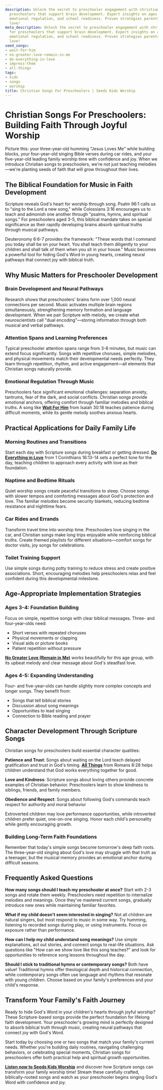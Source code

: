 ```yaml
---
description: Unlock the secret to preschooler engagement with christian songs for
  preschoolers that support brain development. Expert insights on ages 3-5 learning,
  emotional regulation, and school readiness. Proven strategies parents and teachers
  love!
meta_description: Unlock the secret to preschooler engagement with christian songs
  for preschoolers that support brain development. Expert insights on ages 3-5 learning,
  emotional regulation, and school readiness. Proven strategies parents and teachers
  love!
seed_songs:
- wait-for-him
- no-greater-love-remain-in-me
- do-everything-in-love
- impress-them
- all-things
tags:
- kids
- songs
- worship
title: Christian Songs For Preschoolers | Seeds Kids Worship
---
```

# Christian Songs For Preschoolers: Building Faith Through Joyful Worship

Picture this: your three-year-old humming "Jesus Loves Me" while building blocks, your four-year-old singing Bible verses during car rides, and your five-year-old leading family worship time with confidence and joy. When we introduce Christian songs to preschoolers, we're not just teaching melodies—we're planting seeds of faith that will grow throughout their lives.

## The Biblical Foundation for Music in Faith Development

Scripture reveals God's heart for worship through song. Psalm 96:1 calls us to "sing to the Lord a new song," while Colossians 3:16 encourages us to teach and admonish one another through "psalms, hymns, and spiritual songs." For preschoolers aged 3-5, this biblical mandate takes on special significance as their rapidly developing brains absorb spiritual truths through musical pathways.

Deuteronomy 6:6-7 provides the framework: "These words that I command you today shall be on your heart. You shall teach them diligently to your children and shall talk of them when you sit in your house." Music becomes a powerful tool for hiding God's Word in young hearts, creating neural pathways that connect joy with biblical truth.

## Why Music Matters for Preschooler Development

### Brain Development and Neural Pathways

Research shows that preschoolers' brains form over 1,000 neural connections per second. Music activates multiple brain regions simultaneously, strengthening memory formation and language development. When we pair Scripture with melody, we create what neuroscientists call "dual encoding"—storing information through both musical and verbal pathways.

### Attention Spans and Learning Preferences

Typical preschooler attention spans range from 3-8 minutes, but music can extend focus significantly. Songs with repetitive choruses, simple melodies, and physical movements match their developmental needs perfectly. They learn through repetition, rhythm, and active engagement—all elements that Christian songs naturally provide.

### Emotional Regulation Through Music

Preschoolers face significant emotional challenges: separation anxiety, tantrums, fear of the dark, and social conflicts. Christian songs provide emotional anchors, offering comfort through familiar melodies and biblical truths. A song like **[Wait For Him](https://seedskidsworship.com/product/wait-for-him-isaiah-3018-2/)** from Isaiah 30:18 teaches patience during difficult moments, while its gentle melody soothes anxious hearts.

## Practical Applications for Daily Family Life

### Morning Routines and Transitions

Start each day with Scripture songs during breakfast or getting dressed. **[Do Everything in Love](https://seedskidsworship.com/product/do-everything-in-love-1-corinthians-1613-14-2/)** from 1 Corinthians 16:13-14 sets a perfect tone for the day, teaching children to approach every activity with love as their foundation.

### Naptime and Bedtime Rituals

Quiet worship songs create peaceful transitions to sleep. Choose songs with slower tempos and comforting messages about God's protection and love. The familiar melodies become security blankets, reducing bedtime resistance and nighttime fears.

### Car Rides and Errands

Transform travel time into worship time. Preschoolers love singing in the car, and Christian songs make long trips enjoyable while reinforcing biblical truths. Create themed playlists for different situations—comfort songs for doctor visits, joy songs for celebrations.

### Toilet Training Support

Use simple songs during potty training to reduce stress and create positive associations. Short, encouraging melodies help preschoolers relax and feel confident during this developmental milestone.

## Age-Appropriate Implementation Strategies

### Ages 3-4: Foundation Building

Focus on simple, repetitive songs with clear biblical messages. Three- and four-year-olds need:
- Short verses with repeated choruses
- Physical movements or clapping
- Visual aids or picture books
- Patient repetition without pressure

**[No Greater Love (Remain in Me)](https://seedskidsworship.com/product/no-greater-love-remain-in-me-john-1513-14-2/)** works beautifully for this age group, with its upbeat melody and clear message about God's steadfast love.

### Ages 4-5: Expanding Understanding

Four- and five-year-olds can handle slightly more complex concepts and longer songs. They benefit from:
- Songs that tell biblical stories
- Discussion about song meanings
- Opportunities to lead singing
- Connection to Bible reading and prayer

## Character Development Through Scripture Songs

Christian songs for preschoolers build essential character qualities:

**Patience and Trust**: Songs about waiting on the Lord teach delayed gratification and trust in God's timing. **[All Things](https://seedskidsworship.com/product/trust-vol-11-releases-april-10-2018/)** from Romans 8:28 helps children understand that God works everything together for good.

**Love and Kindness**: Scripture songs about loving others provide concrete examples of Christian behavior. Preschoolers learn to show kindness to siblings, friends, and family members.

**Obedience and Respect**: Songs about following God's commands teach respect for authority and moral behavior

Extroverted children may love performance opportunities, while introverted children prefer quiet, one-on-one singing. Honor each child's personality while gently encouraging growth.

### Building Long-Term Faith Foundations

Remember that today's simple songs become tomorrow's deep faith roots. The three-year-old singing about God's love may struggle with that truth as a teenager, but the musical memory provides an emotional anchor during difficult seasons.

## Frequently Asked Questions

**How many songs should I teach my preschooler at once?**
Start with 2-3 songs and rotate them weekly. Preschoolers need repetition to internalize melodies and meanings. Once they've mastered current songs, gradually introduce new ones while maintaining familiar favorites.

**What if my child doesn't seem interested in singing?**
Not all children are natural singers, but most respond to music in some way. Try humming, listening to recorded songs during play, or using instruments. Focus on exposure rather than performance.

**How can I help my child understand song meanings?**
Use simple explanations, act out stories, and connect songs to real-life situations. Ask questions like "How can we show love like this song teaches?" and look for opportunities to reference song lessons throughout the day.

**Should I stick to traditional hymns or contemporary songs?**
Both have value! Traditional hymns offer theological depth and historical connection, while contemporary songs often use language and rhythms that resonate with young children. Choose based on your family's preferences and your child's response.

## Transform Your Family's Faith Journey

Ready to hide God's Word in your children's hearts through joyful worship? These Scripture-based songs provide the perfect foundation for lifelong faith development. Your preschooler's growing mind is perfectly designed to absorb biblical truth through music, creating neural pathways that connect joy with God's Word.

Start today by choosing one or two songs that match your family's current needs. Whether you're building daily routines, navigating challenging behaviors, or celebrating special moments, Christian songs for preschoolers offer both practical help and spiritual growth opportunities.

**[Listen now to Seeds Kids Worship](https://seedskidsworship.com)** and discover how Scripture songs can transform your family worship time! Stream these carefully crafted, biblically-rooted songs and watch as your preschooler begins singing God's Word with confidence and joy.

<script type="application/ld+json">
{
  "@context": "https://schema.org",
  "@type": "Article",
  "headline": "Christian Songs For Preschoolers",
  "author": {
    "@type": "Organization",
    "name": "Seeds Kids Worship"
  },
  "publisher": {
    "@type": "Organization",
    "name": "Seeds Kids Worship",
    "logo": {
      "@type": "ImageObject",
      "url": "https://seedskidsworship.com/logo.png"
    }
  },
  "datePublished": "2025-09-04T10:33:54.449668",
  "dateModified": "2025-09-04T10:33:54.449690",
  "description": "Unlock the secret to preschooler engagement with christian songs for preschoolers that support brain development. Expert insights on ages 3-5 learning, emotiona",
  "mainEntityOfPage": {
    "@type": "WebPage",
    "@id": "https://seedskidsworship.com/activities/christian-songs-for-preschoolers/"
  }
}
</script>

<script type="application/ld+json">
{
  "@context": "https://schema.org",
  "@type": "Product",
  "name": "Wait For Him",
  "description": "Patient song about waiting for the Lord who shows mercy from Isaiah 30:18",
  "url": "https://seedskidsworship.com/product/wait-for-him-isaiah-3018-2/",
  "brand": {
    "@type": "Brand",
    "name": "Seeds Kids Worship"
  },
  "category": "Children's Christian Music",
  "album": "I Believe"
}
</script>

<script type="application/ld+json">
{
  "@context": "https://schema.org",
  "@type": "Product",
  "name": "No Greater Love (Remain in Me)",
  "description": "Upbeat scripture song from Psalm 62:1–2 reminding us to trust in God's steadfast love and not be shaken.",
  "url": "https://seedskidsworship.com/product/no-greater-love-remain-in-me-john-1513-14-2/",
  "brand": {
    "@type": "Brand",
    "name": "Seeds Kids Worship"
  },
  "category": "Children's Christian Music",
  "album": "Seeds of Faith"
}
</script>

<script type="application/ld+json">
{
  "@context": "https://schema.org",
  "@type": "Product",
  "name": "Do Everything in Love",
  "description": "A contemporary worship song teaching
